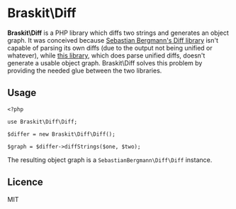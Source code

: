 # Braskit\Diff

**Braskit\Diff** is a PHP library which diffs two strings and generates an
object graph. It was conceived because [Sebastian Bergmann's Diff library][1]
isn't capable of parsing its own diffs (due to the output not being unified or
whatever), while [this library][2], which does parse unified diffs, doesn't
generate a usable object graph. Braskit\Diff solves this problem by providing
the needed glue between the two libraries.

[1]: https://github.com/sebastianbergmann/diff
[2]: https://github.com/chrisboulton/php-diff

## Usage

    <?php

    use Braskit\Diff\Diff;

    $differ = new Braskit\Diff\Diff();

    $graph = $differ->diffStrings($one, $two);

The resulting object graph is a `SebastianBergmann\Diff\Diff` instance.

## Licence

MIT

